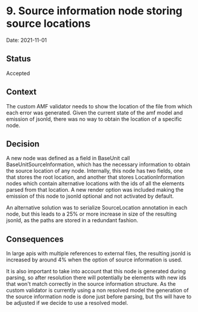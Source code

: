 # 9. Source information node storing source locations

Date: 2021-11-01

## Status

Accepted

## Context

The custom AMF validator needs to show the location of the file from which each error was generated. 
Given the current state of the amf model and emission of jsonld, there was no way to obtain the location of a specific node. 

## Decision

A new node was defined as a field in BaseUnit call BaseUnitSourceInformation, which has the necessary information to obtain the source location of any node.
Internally, this node has two fields, one that stores the root location, and another that stores LocationInformation nodes which contain alternative locations with the ids of all the elements parsed from that location.
A new render option was included making the emission of this node to jsonld optional and not activated by default.

An alternative solution was to serialize SourceLocation annotation in each node, but this leads to a 25% or more increase in size of the resulting jsonld, as the paths are stored in a redundant fashion.

## Consequences

In large apis with multiple references to external files, the resulting jsonld is increased by around 4% when the option of source information is used.

It is also important to take into account that this node is generated during parsing, so after resolution there will potentially be elements with new ids that won't match correctly in the source information structure.
As the custom validator is currently using a non resolved model the generation of the source information node is done just before parsing, but ths will have to be adjusted if we decide to use a resolved model.

